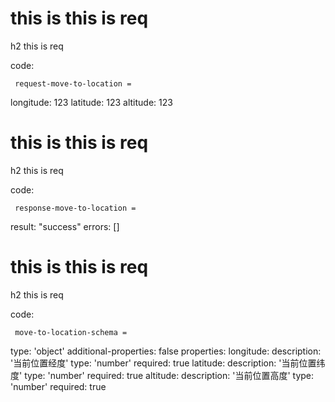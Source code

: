 # this is this is req

h2 this is req

code:

     request-move-to-location =
  longitude: 123
  latitude: 123
  altitude: 123


# this is this is req

h2 this is req

code:

     response-move-to-location =
  result: "success"
  errors: []


# this is this is req

h2 this is req

code:

     move-to-location-schema =
  type: 'object'
  additional-properties: false
  properties:
    longitude:
      description: '当前位置经度'
      type: 'number'
      required: true
    latitude:
      description: '当前位置纬度'
      type: 'number'
      required: true
    altitude:
      description: '当前位置高度'
      type: 'number'
      required: true


